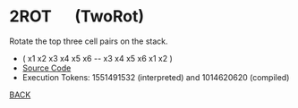 # 2ROT &emsp; (TwoRot)
Rotate the top three cell pairs on the stack.
* ( x1 x2 x3 x4 x5 x6 -- x3 x4 x5 x6 x1 x2 )
* [Source Code](../words/double_ext/TwoRot.cs)
* Execution Tokens: 1551491532 (interpreted) and 1014620620 (compiled)


[BACK](builtins.md#TwoRot)
